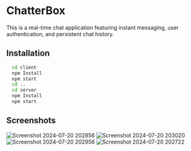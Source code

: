 # ChatterBox

This is a real-time chat application featuring instant messaging, user authentication, and persistent chat history.


## Installation

```bash
  cd client
  npm Install
  npm start
  cd ..
  cd server
  npm Install
  npm start
```
    
## Screenshots

![Screenshot 2024-07-20 202856](https://github.com/user-attachments/assets/7cabe1db-67ea-4bbe-bae9-32ec399cd2d3)
![Screenshot 2024-07-20 203020](https://github.com/user-attachments/assets/38c66aea-dd58-4947-a3ed-d07e1b088e0e)
![Screenshot 2024-07-20 202956](https://github.com/user-attachments/assets/e029002b-3dbd-4e81-92b1-b6f2fb1a1838)
![Screenshot 2024-07-20 202722](https://github.com/user-attachments/assets/125b9c0f-c0ba-4122-b0f5-55e311936980)
